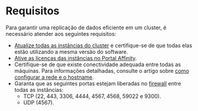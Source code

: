 # Requisitos

Para garantir uma replicação de dados eficiente em um cluster, é necessário atender aos seguintes requisitos:

* [Atualize todas as instâncias do cluster](/v3-33/docs/pt/installation-how-to-update-cluster) e certifique-se de que todas elas estão utilizando a mesma versão do software. 
* [Ative as licenças das instâncias no Portal Affinity](/v3-33/docs/pt/installation-how-to-activate-the-senhasegura-license).
*  Certifique-se de que existe conectividade adequada entre todas as máquinas. Para informações detalhadas, consulte o artigo sobre [como configurar a rede e o hostname](/v3-33/docs/pt/installation-how-to-set-up-the-network-and-change-the-hostname).
* Garanta que as seguintes portas estejam liberadas no [firewall](/v3-33/docs/pt/installation-firewall-rules) entre todas as instâncias:
    * TCP (22, 443, 3306, 4444, 4567, 4568, 59022 e 9300).
    * UDP (4567).
